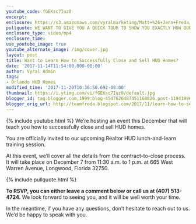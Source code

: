 ```yaml
---
youtube_code: fGEKsc7Iuz0
excerpt:
enclosure: https://s3.amazonaws.com/vyralmarketing/Matt+%26+Jenn+Freda/Recruiting+Videos/Orlando+Real+Estate+Agent-+Want+to+Learn+How+to+Successfully+Close+and+Sell+HUD+Homes%3F.mp4
pullquote: WE WANT TO GIVE YOU A QUICK TOUR TO SHOW YOU EXACTLY HOW OUR TEAM IS STRUCTURED.
enclosure_type: video/mp4
enclosure_time:
use_youtube_image: true
youtube_alternate_image: /img/cover.jpg
layout: post
title: Want to Learn How to Successfully Close and Sell HUD Homes?
date: '2017-11-14T11:54:00.000-08:00'
author: Vyral Admin
tags:
- Orlando HUD Homes
modified_time: '2017-11-20T10:36:50.692-08:00'
thumbnail: https://i.ytimg.com/vi/fGEKsc7Iuz0/default.jpg
blogger_id: tag:blogger.com,1999:blog-4547626487451168026.post-1194199670940395665
blogger_orig_url: http://teamfreda.blogspot.com/2017/11/learn-how-to-sell-and-close-homes-at.html
---
```

{% include youtube.html %}
We’re hosting an event this December that will teach you how to successfully close and sell HUD homes.

You are officially invited to our upcoming Realtor HUD lunch-and-learn training session.

At this event, we’ll cover all the details from the contract-to-close process. It will take place on December 7 from 11:30 a.m. to 1 p.m. at 665 West Warren Avenue, Longwood, Florida 32750.

{% include pullquote.html %}

**To RSVP, you can either leave a comment below or call us at (407) 513-4724.** We look forward to seeing you, and it will be well worth your time.

In the meantime, if you have any questions, don’t hesitate to reach out to us. We’d be happy to speak with you.
